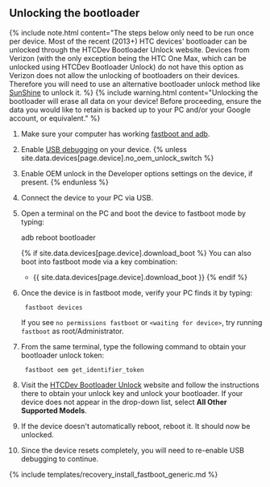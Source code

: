 ## Unlocking the bootloader

{% include note.html content="The steps below only need to be run once per device. Most of the recent (2013+) HTC devices' bootloader can be unlocked through the HTCDev Bootloader Unlock website. Devices from Verizon (with the only exception being the HTC One Max, which can be unlocked using HTCDev Bootloader Unlock) do not have this option as Verizon does not allow the unlocking of bootloaders on their devices. Therefore you will need to use an alternative bootloader unlock method like [SunShine](http://theroot.ninja/) to unlock it. %}
{% include warning.html content="Unlocking the bootloader will erase all data on your device!
Before proceeding, ensure the data you would like to retain is backed up to your PC and/or your Google account, or equivalent." %}

1. Make sure your computer has working [fastboot and adb](adb_fastboot_guide.html).
2. Enable [USB debugging](adb_fastboot_guide.html#setting-up-adb) on your device.
{% unless site.data.devices[page.device].no_oem_unlock_switch %}
3. Enable OEM unlock in the Developer options settings on the device, if present.
{% endunless %}
4. Connect the device to your PC via USB.
5. Open a terminal on the PC and boot the device to fastboot mode by typing:

    adb reboot bootloader

    {% if site.data.devices[page.device].download_boot %}
    You can also boot into fastboot mode via a key combination:

    * {{ site.data.devices[page.device].download_boot }}
    {% endif %}
6. Once the device is in fastboot mode, verify your PC finds it by typing:

        fastboot devices

   If you see `no permissions fastboot` or `<waiting for device>`, try running `fastboot` as root/Administrator.
7. From the same terminal, type the following command to obtain your bootloader unlock token:

        fastboot oem get_identifier_token

8. Visit the [HTCDev Bootloader Unlock](http://www.htcdev.com/bootloader/) website and follow the instructions there to obtain your unlock key and unlock your bootloader. If your device does not appear in the drop-down list, select **All Other Supported Models**.
9. If the device doesn't automatically reboot, reboot it. It should now be unlocked.
10. Since the device resets completely, you will need to re-enable USB debugging to continue.

{% include templates/recovery_install_fastboot_generic.md %}